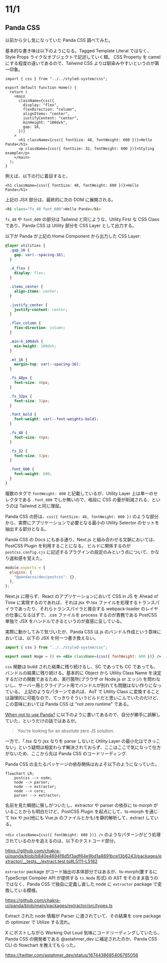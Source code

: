 # 11/1

## Panda CSS

以前から少し気になっていた Panda CSS 調べてみた。

基本的な書き味は以下のようになる。Tagged Template Literal ではなく、Style Props ライクなオブジェクトで記述していく類。
CSS Property を camel にする程度の違いであるので、Tailwind CSS よりは馴染みやすいというのが第一印象。

```tsx
import { css } from "../../styled-system/css";

export default function Home() {
  return (
    <main
      className={css({
        display: "flex",
        flexDirection: "column",
        alignItems: "center",
        justifyContent: "center",
        minHeight: "100dvh",
        gap: 16,
      })}
    >
      <h1 className={css({ fontSize: 48, fontWeight: 600 })}>Hello Panda</h1>
      <p className={css({ fontSize: 32, fontWeight: 600 })}>Styling example</p>
    </main>
  );
}
```

例えば、以下の行に着目すると、

```tsx
<h1 className={css({ fontSize: 48, fontWeight: 600 })}>Hello Panda</h1>
```

上記の JSX 部分は、最終的に次の DOM に展開される。

```html
<h1 class="fs_48 font_600">Hello Panda</h1>
```

`fs_48` や `font_600` の部分は Tailwind と同じような、Utility First な CSS Class であり、Panda CSS は Utility 部分を CSS Layer として出力する。

以下が Panda が上記の Home Component から出力した CSS Layer:

```css
@layer utilities {
  .gap_16 {
    gap: var(--spacing-16);
  }

  .d_flex {
    display: flex;
  }

  .items_center {
    align-items: center;
  }

  .justify_center {
    justify-content: center;
  }

  .flex_column {
    flex-direction: column;
  }

  .min-h_100dvh {
    min-height: 100dvh;
  }

  .mt_16 {
    margin-top: var(--spacing-16);
  }

  .fs_48px {
    font-size: 48px;
  }

  .fs_32px {
    font-size: 32px;
  }

  .font_bold {
    font-weight: var(--font-weights-bold);
  }

  .fs_48 {
    font-size: 48px;
  }

  .fs_32 {
    font-size: 32px;
  }

  .font_600 {
    font-weight: 600;
  }
}
```

複数のタグで `fontWeight: 600` と記載しているが、Utility Layer 上は単一のセレクタである `.font_600` でしか無いので、格段に CSS の量が削減される、というのは Tailwind と同じ理屈。

Panda CSS の肝は、`css({ fontSize: 48, fontWeight: 600 })` のような部分から、実際にアプリケーションで必要となる最小の Utility Selector のセットを抽出する部分となる。

Panda CSS の Docs にもある通り、Next.js と組み合わせる文脈においては、PostCSS Plugin を利用することになる。
ビルドに関係するのが `postcss.config.cjs` に記述するプラグインの設定のみという点について、かなり違和感を覚えた。

```js
module.exports = {
  plugins: {
    "@pandacss/dev/postcss": {},
  },
};
```

Next.js に限らず、React のアプリケーションにおいて CSS in JS を Ahead of Time に実現するのであれば、それは.jsx や.tsx ファイルを処理するトランスパイラであったり、それらトランスパイラと接合する webpack-loader のレイヤの仕事になるはずで、.css ファイルを process するのが責務である PostCSS 単独で JSX をハンドルできるというのが直感に反している。

実際に動かしてみて気づいたが、Panda CSS は.js のバンドル作成という意味においては、以下の JSX を何一つ書き換えない。

```jsx
import { css } from "../../styled-system/css";

export const Hoge = () => <div className={css({ fontWeight: 600 })} />;
```

`css` 関数は build された結果に残り続けるし、SC であっても CC であっても、バンドルの結果に残り続ける。基本的に Object から Utility Class Name を決定するだけの関数であるため、実行箇所(ブラウザ or Node.js or エッジ) を問わないし、サーバー用とクライアント用でバンドルが別れても問題はない作りになっている。
上記のようなパターンであれば、AoT で Utility Class に変換することは論理的に可能なので、てっきりそういうビルドだと思いこんでいたのだけど、この意味においては Panda CSS は "not zero runtime" である。

[When not to use Panda?](https://panda-css.com/docs/overview/why-panda#when-not-to-use-panda) に以下のように書いてあるので、自分が勝手に誤解していた、というだけの話ではあるが。

> You're looking for an absolute zero JS solution.

一方で、「.tsx なり.jsx なりを parse しないと Utility Layer の最小化はできっこない」という疑問は相変わらず解決されておらず、ここはここで気になって仕方がないため、ここから先は Panda CSS のコードリーディング.

Panda CSS の主たるパッケージの依存関係はおよそ以下のようになっていた。

```mermaid
flowchart LR;
    postcss --> node;
    node --> parser;
    node --> extractor;
    node --> core;
    parser --> extractor;
```

名前を見た瞬間に察しがついたし、extractor や parser の依存に ts-morph がいることからも明白だけど、PostCSS Plugin を起点にして、ts-morph を通じて tsx や jsx(他にも Vue.js のファイルとかも)を静的解析して、extract している。

`<div className={css({ fontWeight: 600 })} />` のようなパターンがどう処理されているのかを追えるのは、以下のテストコード部分。

https://github.com/chakra-ui/panda/blob/b840e4694f8d5f3adf64e9bd1a8891bce13b6243/packages/extractor/__tests__/extract.test.ts#L5111-L5182

`extractor` package がコード抽出の本体部分ではあるが、ts-morph(要するに TypeScript Compiler API が提供する `ts.Node` 形式) の AST をそのまま扱うのではなく、Panda CSS で独自に定義し直した node に `extractor` package で変換している模様。

https://github.com/chakra-ui/panda/blob/main/packages/extractor/src/types.ts

Extract された node 情報が Parser に渡されていて、その結果を core package の optimizer で Utilize する流れ。

X にポストしながら Working Out Loud 気味にコードリーディングしていたら、Panda CSS の開発者である @astahmer_dev に補足されたのか、Panda CSS CLI の flowchart を教えてもらった。

https://twitter.com/astahmer_dev/status/1674438685406765056
